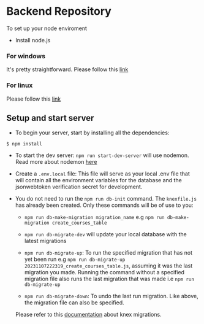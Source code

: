 # Backend Repository

To set up your node enviroment
- Install node.js
### For windows
It's pretty straightforward.
Please follow this [link](https://nodejs.org/en)
### For linux
Please follow this [link](https://www.digitalocean.com/community/tutorials/how-to-install-node-js-on-ubuntu-20-04)

## Setup and start server
- To begin your server, start by installing all the dependencies:
```
$ npm install
```
- To start the dev server: `npm run start-dev-server` will use nodemon. Read more about nodemon [here](https://www.npmjs.com/package/nodemon)

- Create a `.env.local` file: This file will serve as your local .env file that will contain all the environment variables for the database and the jsonwebtoken verification secret for development.

- You do not need to run the `npm run db-init` command. The `knexfile.js` has already been created. Only these commands will be of use to you:
    - `npm run db-make-migration migration_name` e.g `npm run db-make-migration create_courses_table`

    - `npm run db-migrate-dev` will update your local database with the latest migrations
    
    - `npm run db-migrate-up`: To run the specified migration that has not yet been run e.g `npm run db-migrate-up 20231107222319_create_courses_table.js`, assuming it was the last migration you made. Running the command without a specified migration file also runs the last migration that was made i.e `npm run db-migrate-up`
    
    - `npm run db-migrate-down`: To undo the last run migration. Like above, the migration file can also be specified.

    Please refer to this [documentation](https://knexjs.org/guide/migrations.html) about knex migrations.

